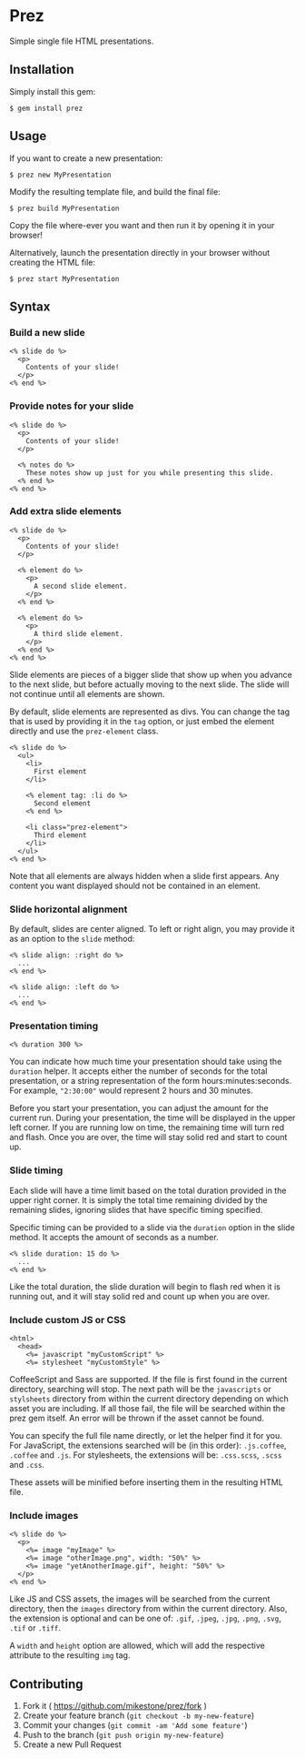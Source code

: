 # Prez

Simple single file HTML presentations.

## Installation

Simply install this gem:

    $ gem install prez

## Usage

If you want to create a new presentation:

    $ prez new MyPresentation

Modify the resulting template file, and build the final file:

    $ prez build MyPresentation

Copy the file where-ever you want and then run it by opening it in
your browser!

Alternatively, launch the presentation directly in your browser
without creating the HTML file:

    $ prez start MyPresentation

## Syntax

### Build a new slide

```erb
<% slide do %>
  <p>
    Contents of your slide!
  </p>
<% end %>
```

### Provide notes for your slide

```erb
<% slide do %>
  <p>
    Contents of your slide!
  </p>

  <% notes do %>
    These notes show up just for you while presenting this slide.
  <% end %>
<% end %>
```

### Add extra slide elements

```erb
<% slide do %>
  <p>
    Contents of your slide!
  </p>

  <% element do %>
    <p>
      A second slide element.
    </p>
  <% end %>

  <% element do %>
    <p>
      A third slide element.
    </p>
  <% end %>
<% end %>
```

Slide elements are pieces of a bigger slide that show up when you
advance to the next slide, but before actually moving to the next
slide.  The slide will not continue until all elements are shown.

By default, slide elements are represented as divs.  You can change
the tag that is used by providing it in the <code>tag</code> option,
or just embed the element directly and use the
<code>prez-element</code> class.

```erb
<% slide do %>
  <ul>
    <li>
      First element
    </li>

    <% element tag: :li do %>
      Second element
    <% end %>

    <li class="prez-element">
      Third element
    </li>
  </ul>
<% end %>
```

Note that all elements are always hidden when a slide first appears.
Any content you want displayed should not be contained in an element.

### Slide horizontal alignment

By default, slides are center aligned.  To left or right align, you
may provide it as an option to the <code>slide</code> method:

```erb
<% slide align: :right do %>
  ...
<% end %>

<% slide align: :left do %>
  ...
<% end %>
```

### Presentation timing

```erb
<% duration 300 %>
```

You can indicate how much time your presentation should take using the
<code>duration</code> helper.  It accepts either the number of seconds
for the total presentation, or a string representation of the form
hours:minutes:seconds.  For example, <code>"2:30:00"</code> would
represent 2 hours and 30 minutes.

Before you start your presentation, you can adjust the amount for the
current run.  During your presentation, the time will be displayed in
the upper left corner.  If you are running low on time, the remaining
time will turn red and flash.  Once you are over, the time will stay
solid red and start to count up.

### Slide timing

Each slide will have a time limit based on the total duration provided
in the upper right corner.  It is simply the total time remaining
divided by the remaining slides, ignoring slides that have specific
timing specified.

Specific timing can be provided to a slide via the
<code>duration</code> option in the slide method.  It accepts the
amount of seconds as a number.

```erb
<% slide duration: 15 do %>
  ...
<% end %>
```

Like the total duration, the slide duration will begin to flash red
when it is running out, and it will stay solid red and count up when
you are over.

### Include custom JS or CSS

```erb
<html>
  <head>
    <%= javascript "myCustomScript" %>
    <%= stylesheet "myCustomStyle" %>
```

CoffeeScript and Sass are supported.  If the file is first found in
the current directory, searching will stop.  The next path will be the
<code>javascripts</code> or <code>stylsheets</code> directory from
within the current directory depending on which asset you are
including.  If all those fail, the file will be searched within the
prez gem itself.  An error will be thrown if the asset cannot be
found.

You can specify the full file name directly, or let the helper find it
for you.  For JavaScript, the extensions searched will be (in this
order): <code>.js.coffee</code>, <code>.coffee</code> and
<code>.js</code>.  For stylesheets, the extensions will be:
<code>.css.scss</code>, <code>.scss</code> and <code>.css</code>.

These assets will be minified before inserting them in the resulting
HTML file.

### Include images

```erb
<% slide do %>
  <p>
    <%= image "myImage" %>
    <%= image "otherImage.png", width: "50%" %>
    <%= image "yetAnotherImage.gif", height: "50%" %>
  </p>
<% end %>
```

Like JS and CSS assets, the images will be searched from the current
directory, then the <code>images</code> directory from within the
current directory.  Also, the extension is optional and can be one of:
<code>.gif</code>, <code>.jpeg</code>, <code>.jpg</code>,
<code>.png</code>, <code>.svg</code>, <code>.tif</code> or
<code>.tiff</code>.

A <code>width</code> and <code>height</code> option are allowed, which
will add the respective attribute to the resulting <code>img</code>
tag.

## Contributing

1. Fork it ( https://github.com/mikestone/prez/fork )
2. Create your feature branch (`git checkout -b my-new-feature`)
3. Commit your changes (`git commit -am 'Add some feature'`)
4. Push to the branch (`git push origin my-new-feature`)
5. Create a new Pull Request
